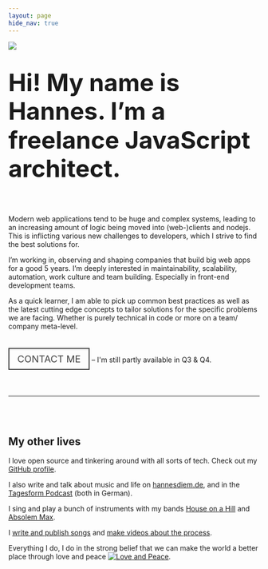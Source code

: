 ```yaml
---
layout: page
hide_nav: true
---
```


<img src="/assets/fresse2.jpg" style="float: left; max-width: 30%; padding: 0 5% 0 0" />

<h1 style="font-size: 3rem; line-height: 1.2">Hi! My name is Hannes. I’m a freelance JavaScript architect.</h1>

<br style="clear: both;" />

Modern web applications tend to be huge and complex systems, leading to an increasing amount of logic being moved into (web-)clients and nodejs. This is inflicting various new challenges to developers, which I strive to find the best solutions for.

I’m working in, observing and shaping companies that build big web apps for a good 5 years. I’m deeply interested in maintainability, scalability, automation, work culture and team building. Especially in front-end development teams. 

As a quick learner, I am able to pick up common best practices as well as the latest cutting edge concepts to tailor solutions for the specific problems we are facing. Whether is purely technical in code or more on a team/ company meta-level.

<br />

<a href="mailto:hi@xiphe.net" style="border: 2px solid #424242; color: #424242; text-decoration: none; padding: 0.5rem 1rem; font-size: 1.2rem; background: transparent;">CONTACT ME</a> – I'm still partly available in Q3 & Q4.

<br />
<br />

---

<br />
<br />

## My other lives

I love open source and tinkering around with all sorts of tech. Check out my [GitHub profile](https://github.com/Xiphe).

I also write and talk about music and life on [hannesdiem.de](http://hannesdiem.de), and in the [Tagesform Podcast](https://itunes.apple.com/de/podcast/tagesform-uber-die-musik-das/id1109789077) (both in German).

I sing and play a bunch of instruments with my bands [House on a Hill](http://houseonahill.de/) and [Absolem Max](https://www.absolem-max.com/).

I [write and publish songs](https://open.spotify.com/artist/2eaXfpAkFuTlmu5IsLhxMl) and [make videos about the process](https://www.youtube.com/channel/UCONYaNqDnjsfxIjkWgd_f8w).

Everything I do, I do in the strong belief that we can make the world a better place through love and peace [![Love and Peace](http://love-and-peace.github.io/love-and-peace/badges/base/v1.0.svg)](https://github.com/love-and-peace/love-and-peace/blob/master/versions/base/v1.0/en.md).
